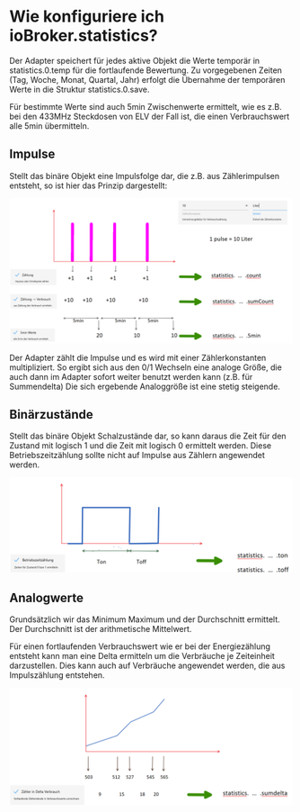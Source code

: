 # Wie konfiguriere ich ioBroker.statistics?

Der Adapter speichert für jedes aktive Objekt die Werte temporär in statistics.0.temp für die fortlaufende Bewertung.
Zu vorgegebenen Zeiten (Tag, Woche, Monat, Quartal, Jahr) erfolgt die Übernahme der temporären Werte in die Struktur statistics.0.save.

Für bestimmte Werte sind auch 5min Zwischenwerte ermittelt, wie es z.B. bei den 433MHz Steckdosen von ELV der Fall ist, die einen Verbrauchswert alle 5min übermitteln.

## Impulse

Stellt das binäre Objekt eine Impulsfolge dar, die z.B. aus Zählerimpulsen entsteht, so ist hier das Prinzip dargestellt:


![impulse](principle_pulses.PNG)

Der Adapter zählt die Impulse und es wird mit einer Zählerkonstanten multipliziert.
So ergibt sich aus den 0/1 Wechseln eine analoge Größe, die auch dann im Adapter sofort weiter benutzt werden kann (z.B. für Summendelta)
Die sich ergebende Analoggröße ist eine stetig steigende.


## Binärzustände

Stellt das binäre Objekt Schalzustände dar, so kann daraus die Zeit für den Zustand mit logisch 1 und die Zeit mit logisch 0 ermittelt werden.
Diese Betriebszeitzählung sollte nicht auf Impulse aus Zählern angewendet werden.

![binary](principle_bzz.PNG)



## Analogwerte

Grundsätzlich wir das Minimum Maximum und der Durchschnitt ermittelt.
Der Durchschnitt ist der arithmetische Mittelwert.

Für einen fortlaufenden Verbrauchswert wie er bei der Energiezählung entsteht kann man eine Delta ermitteln um die Verbräuche je Zeiteinheit darzustellen. 
Dies kann auch auf Verbräuche angewendet werden, die aus Impulszählung entstehen.

![impulse](principle_sumdelta.PNG)

